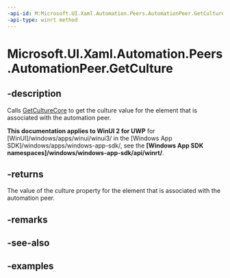 ```yaml
---
-api-id: M:Microsoft.UI.Xaml.Automation.Peers.AutomationPeer.GetCulture
-api-type: winrt method
---
```


<!-- Method syntax.
public int AutomationPeer.GetCulture()
-->

# Microsoft.UI.Xaml.Automation.Peers.AutomationPeer.GetCulture


## -description

Calls [GetCultureCore](automationpeer_getculturecore_562664259.md) to get the culture value for the element that is associated with the automation peer.

**This documentation applies to WinUI 2 for UWP** for [WinUI]/windows/apps/winui/winui3/ in the [Windows App SDK]/windows/apps/windows-app-sdk/, see the **[Windows App SDK namespaces]/windows/windows-app-sdk/api/winrt/**.

## -returns

The value of the culture property for the element that is associated with the automation peer.

## -remarks

## -see-also

## -examples

